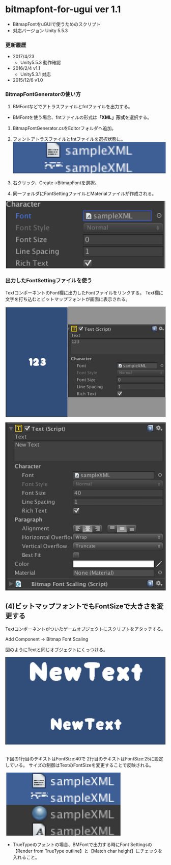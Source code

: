 ﻿# bitmapfont-for-ugui ver 1.1

- BitmapFontをuGUIで使うためのスクリプト
- 対応バージョン Unity 5.5.3

### 更新履歴
- 2017/4/23 
  - Unity5.5.3 動作確認
- 2016/2/4 v1.1 
  - Unity5.3.1 対応
- 2015/12/6 v1.0

### BitmapFontGeneratorの使い方
1. BMFontなどでアトラスファイルとfntファイルを出力する。
  - BMFontを使う場合、fntファイルの形式は<b>「XML」形式</b>を選択する。

1. BitmapFontGenerator.csをEditorフォルダへ追加。

1. フォントアトラスファイルとfntファイルを選択状態に。
![ss1.png](./Docs/ss1.png)

1. 右クリック、Create→BitmapFontを選択。

1. 同一フォルダにFontSettingファイルとMaterialファイルが作成される。

![ss2.png](./Docs/ss2.png)

### 出力したFontSettingファイルを使う
TextコンポーネントのFont欄に出力したFontファイルをリンクする。
Text欄に文字を打ち込むとビットマップフォントが画面に表示される。

![ss3.png](./Docs/ss3.png)

![ss4.png](./Docs/ss4.png)

(4)ビットマップフォントでもFontSizeで大きさを変更する
-----

Textコンポーネントがついたゲームオブジェクトにスクリプトをアタッチする。

Add Component -> Bitmap Font Scaling

図のようにTextと同じオブジェクトにくっつける。

![ss5.png](./Docs/ss5.png)

<br>
下図の1行目のテキストはFontSize:40で
2行目のテキストはFontSize:25に設定している。
サイズの制御はTextのFontSizeを変更することで反映される。

![ss6.png](./Docs/ss6.png)

- TrueTypeのフォントの場合、BMFontで出力する時にFont Settingsの【Render from TrueType outline】と【Match char height】にチェックを入れること。
